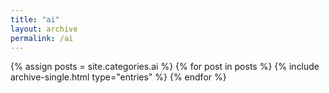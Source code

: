 ```yaml
---
title: "ai"
layout: archive
permalink: /ai
---
```

{% assign posts = site.categories.ai %}
{% for post in posts %}
  {% include archive-single.html type="entries" %}
{% endfor %}
